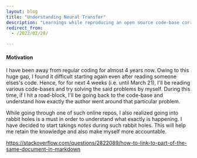 ```yaml
---
layout: blog
title: "Understanding Neural Transfer"
description: "Learnings while reproducing an open source code-base corresponding to Neural Transfer"
redirect_from:
  - /2022/02/20/

---
```




#### Motivation
I have been away from regular coding for almost 4 years now. Owing to this huge gap, I found it difficult starting again even after reading someone elses's code. Hence, for for next 4 weeks (i.e. until March 21), I'll be reading various code-bases and try solving the said problems by myself. During this time, if I hit a road-block, I'll be going back to the code-base and understand how exactly the author went around that particular problem.

While going through one of such online repos, I also realized going into rabbit holes is a must in order to understand what exactly is happening. I have decided to start takings *notes* during such rabbit holes. This will help me retain the knowledge and also make myself more accountable.

https://stackoverflow.com/questions/2822089/how-to-link-to-part-of-the-same-document-in-markdown